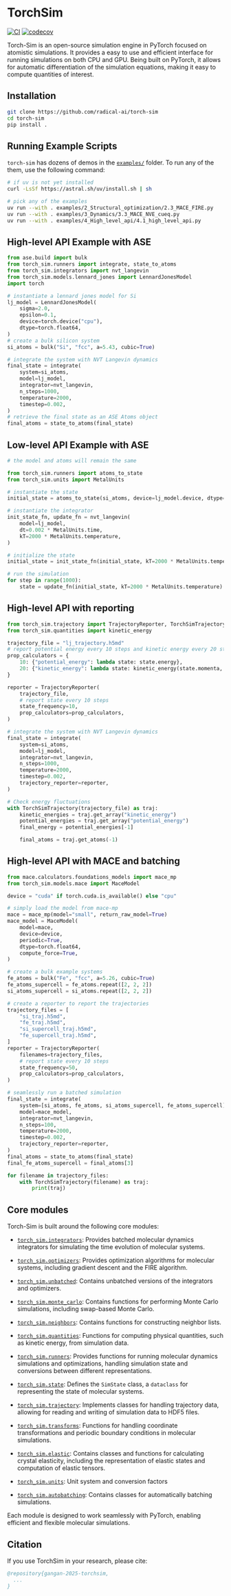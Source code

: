 # TorchSim

[![CI](https://github.com/radical-ai/torch-sim/actions/workflows/test.yml/badge.svg)](https://github.com/radical-ai/torch-sim/actions/workflows/test.yml)
[![codecov](https://codecov.io/gh/radical-ai/torch-sim/branch/main/graph/badge.svg)](https://codecov.io/gh/radical-ai/torch-sim)

Torch-Sim is an open-source simulation engine in PyTorch focused on atomistic simulations. It provides a easy to use and efficient interface for running simulations on both CPU and GPU. Being built on PyTorch, it allows for automatic differentiation of the simulation equations, making it easy to compute quantities of interest.

## Installation

```sh
git clone https://github.com/radical-ai/torch-sim
cd torch-sim
pip install .
```

## Running Example Scripts

`torch-sim` has dozens of demos in the [`examples/`](examples) folder. To run any of the them, use the following command:

```sh
# if uv is not yet installed
curl -LsSf https://astral.sh/uv/install.sh | sh

# pick any of the examples
uv run --with . examples/2_Structural_optimization/2.3_MACE_FIRE.py
uv run --with . examples/3_Dynamics/3.3_MACE_NVE_cueq.py
uv run --with . examples/4_High_level_api/4.1_high_level_api.py
```

## High-level API Example with ASE

```python
from ase.build import bulk
from torch_sim.runners import integrate, state_to_atoms
from torch_sim.integrators import nvt_langevin
from torch_sim.models.lennard_jones import LennardJonesModel
import torch

# instantiate a lennard jones model for Si
lj_model = LennardJonesModel(
    sigma=2.0,
    epsilon=0.1,
    device=torch.device("cpu"),
    dtype=torch.float64,
)
# create a bulk silicon system
si_atoms = bulk("Si", "fcc", a=5.43, cubic=True)

# integrate the system with NVT Langevin dynamics
final_state = integrate(
    system=si_atoms,
    model=lj_model,
    integrator=nvt_langevin,
    n_steps=1000,
    temperature=2000,
    timestep=0.002,
)
# retrieve the final state as an ASE Atoms object
final_atoms = state_to_atoms(final_state)
```

## Low-level API Example with ASE

```python
# the model and atoms will remain the same

from torch_sim.runners import atoms_to_state
from torch_sim.units import MetalUnits

# instantiate the state
initial_state = atoms_to_state(si_atoms, device=lj_model.device, dtype=lj_model.dtype)

# instantiate the integrator
init_state_fn, update_fn = nvt_langevin(
    model=lj_model,
    dt=0.002 * MetalUnits.time,
    kT=2000 * MetalUnits.temperature,
)

# initialize the state
initial_state = init_state_fn(initial_state, kT=2000 * MetalUnits.temperature)

# run the simulation
for step in range(1000):
    state = update_fn(initial_state, kT=2000 * MetalUnits.temperature)
```

## High-level API with reporting

```python
from torch_sim.trajectory import TrajectoryReporter, TorchSimTrajectory
from torch_sim.quantities import kinetic_energy

trajectory_file = "lj_trajectory.h5md"
# report potential energy every 10 steps and kinetic energy every 20 steps
prop_calculators = {
    10: {"potential_energy": lambda state: state.energy},
    20: {"kinetic_energy": lambda state: kinetic_energy(state.momenta, state.masses)},
}

reporter = TrajectoryReporter(
    trajectory_file,
    # report state every 10 steps
    state_frequency=10,
    prop_calculators=prop_calculators,
)

# integrate the system with NVT Langevin dynamics
final_state = integrate(
    system=si_atoms,
    model=lj_model,
    integrator=nvt_langevin,
    n_steps=1000,
    temperature=2000,
    timestep=0.002,
    trajectory_reporter=reporter,
)

# Check energy fluctuations
with TorchSimTrajectory(trajectory_file) as traj:
    kinetic_energies = traj.get_array("kinetic_energy")
    potential_energies = traj.get_array("potential_energy")
    final_energy = potential_energies[-1]

    final_atoms = traj.get_atoms(-1)
```

## High-level API with MACE and batching

```python
from mace.calculators.foundations_models import mace_mp
from torch_sim.models.mace import MaceModel

device = "cuda" if torch.cuda.is_available() else "cpu"

# simply load the model from mace-mp
mace = mace_mp(model="small", return_raw_model=True)
mace_model = MaceModel(
    model=mace,
    device=device,
    periodic=True,
    dtype=torch.float64,
    compute_force=True,
)

# create a bulk example systems
fe_atoms = bulk("Fe", "fcc", a=5.26, cubic=True)
fe_atoms_supercell = fe_atoms.repeat([2, 2, 2])
si_atoms_supercell = si_atoms.repeat([2, 2, 2])

# create a reporter to report the trajectories
trajectory_files = [
    "si_traj.h5md",
    "fe_traj.h5md",
    "si_supercell_traj.h5md",
    "fe_supercell_traj.h5md",
]
reporter = TrajectoryReporter(
    filenames=trajectory_files,
    # report state every 10 steps
    state_frequency=50,
    prop_calculators=prop_calculators,
)

# seamlessly run a batched simulation
final_state = integrate(
    system=[si_atoms, fe_atoms, si_atoms_supercell, fe_atoms_supercell],
    model=mace_model,
    integrator=nvt_langevin,
    n_steps=100,
    temperature=2000,
    timestep=0.002,
    trajectory_reporter=reporter,
)
final_atoms = state_to_atoms(final_state)
final_fe_atoms_supercell = final_atoms[3]

for filename in trajectory_files:
    with TorchSimTrajectory(filename) as traj:
        print(traj)
```

## Core modules

Torch-Sim is built around the following core modules:

- [`torch_sim.integrators`](torch_sim/integrators.py): Provides batched molecular dynamics integrators for simulating the time evolution of molecular systems.

- [`torch_sim.optimizers`](torch_sim/optimizers.py): Provides optimization algorithms for molecular systems, including gradient descent and the FIRE algorithm.

- [`torch_sim.unbatched`](torch_sim/unbatched): Contains unbatched versions of the integrators and optimizers.

- [`torch_sim.monte_carlo`](torch_sim/monte_carlo.py): Contains functions for performing Monte Carlo simulations, including swap-based Monte Carlo.

- [`torch_sim.neighbors`](torch_sim/neighbors.py): Contains functions for constructing neighbor lists.

- [`torch_sim.quantities`](torch_sim/quantities.py): Functions for computing physical quantities, such as kinetic energy, from simulation data.

- [`torch_sim.runners`](torch_sim/runners.py): Provides functions for running molecular dynamics simulations and optimizations, handling simulation state and conversions between different representations.

- [`torch_sim.state`](torch_sim/state.py): Defines the `SimState` class, a `dataclass` for representing the state of molecular systems.

- [`torch_sim.trajectory`](torch_sim/trajectory.py): Implements classes for handling trajectory data, allowing for reading and writing of simulation data to HDF5 files.

- [`torch_sim.transforms`](torch_sim/transforms.py): Functions for handling coordinate transformations and periodic boundary conditions in molecular simulations.

- [`torch_sim.elastic`](torch_sim/elastic.py): Contains classes and functions for calculating crystal elasticity, including the representation of elastic states and computation of elastic tensors.

- [`torch_sim.units`](torch_sim/units.py): Unit system and conversion factors

- [`torch_sim.autobatching`](torch_sim/autobatching.py): Contains classes for automatically batching simulations.

Each module is designed to work seamlessly with PyTorch, enabling efficient and flexible molecular simulations.

## Citation

If you use TorchSim in your research, please cite:

```bib
@repository{gangan-2025-torchsim,
  ...
}
```

